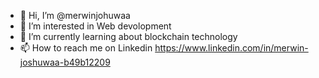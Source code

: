 - 👋 Hi, I’m @merwinjohuwaa
- 👀 I’m interested in Web devolopment
- 🌱 I’m currently learning about blockchain technology
- 📫 How to reach me on Linkedin https://www.linkedin.com/in/merwin-joshuwaa-b49b12209

<!---
merwinjohuwaa/merwinjohuwaa is a ✨ special ✨ repository because its `README.md` (this file) appears on your GitHub profile.
You can click the Preview link to take a look at your changes.
--->
